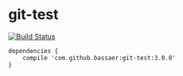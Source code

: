 # git-test

[![Build Status](https://travis-ci.org/bassaer/git-test.svg?branch=master)](https://travis-ci.org/bassaer/git-test)

```
dependencies {
    compile 'com.github.bassaer:git-test:3.0.0'
}
```

